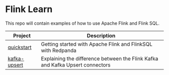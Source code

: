 # Flink Learn

This repo will contain examples of how to use Apache Flink and Flink SQL.

| Project                           | Description                                                                   |
| --------------------------------- | ----------------------------------------------------------------------------- |
| [quickstart](./1-quickstart/)     | Getting started with Apache Flink and FlinkSQL with Redpanda                  |
| [kafka-upsert](./2-kafka-upsert/) | Explaining the difference between the Flink Kafka and Kafka Upsert connectors |

